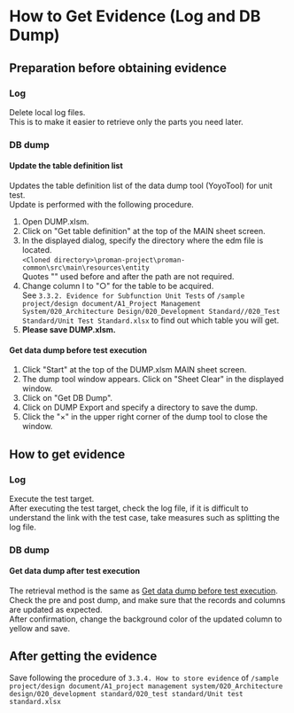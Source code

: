 # How to Get Evidence (Log and DB Dump)

## Preparation before obtaining evidence

### Log

Delete local log files.  
This is to make it easier to retrieve only the parts you need later.

### DB dump

#### Update the table definition list

Updates the table definition list of the data dump tool (YoyoTool) for unit test.  
Update is performed with the following procedure.

1. Open DUMP.xlsm.
1. Click on "Get table definition" at the top of the MAIN sheet screen.
1. In the displayed dialog, specify the directory where the edm file is located.  
   `<Cloned directory>\proman-project\proman-common\src\main\resources\entity`   
   Quotes "" used before and after the path are not required.
1. Change column I to "○" for the table to be acquired.   
   See `3.3.2. Evidence for Subfunction Unit Tests` of `/sample project/design document/A1_Project Management System/020_Architecture Design/020_Development Standard//020_Test Standard/Unit Test Standard.xlsx` to find out which table you will get.  
1. **Please save DUMP.xlsm.**

#### Get data dump before test execution

1. Click "Start" at the top of the DUMP.xlsm MAIN sheet screen.
1. The dump tool window appears. Click on "Sheet Clear" in the displayed window.
1. Click on "Get DB Dump".
1. Click on DUMP Export and specify a directory to save the dump.
1. Click the "×" in the upper right corner of the dump tool to close the window.


## How to get evidence

### Log

Execute the test target.   
After executing the test target, check the log file, if it is difficult to understand the link with the test case, take measures such as splitting the log file.

### DB dump

#### Get data dump after test execution

The retrieval method is the same as [Get data dump before test execution](#テスト実行前のデータダンプを取得).  
Check the pre and post dump, and make sure that the records and columns are updated as expected.   
After confirmation, change the background color of the updated column to yellow and save.


## After getting the evidence

Save following the procedure of `3.3.4. How to store evidence` of `/sample project/design document/A1_project management system/020_Architecture design/020_development standard/020_test standard/Unit test standard.xlsx`   
